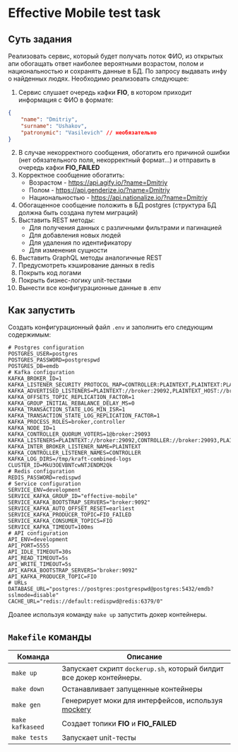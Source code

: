 # Effective Mobile test task

## Суть задания

Реализовать сервис, который будет получать поток ФИО, из открытых апи обогащать
ответ наиболее вероятными возрастом, полом и национальностью и сохранять данные в
БД. По запросу выдавать инфу о найденных людях. Необходимо реализовать следующее:

1. Сервис слушает очередь кафки **FIO**, в котором приходит информация с ФИО в
формате:

```json
{
    "name": "Dmitriy",
    "surname": "Ushakov",
    "patronymic": "Vasilevich" // необязательно
}
```
2. В случае некорректного сообщения, обогатить его причиной ошибки (нет
обязательного поля, некорректный формат...) и отправить в очередь кафки
**FIO_FAILED**
3. Корректное сообщение обогатить:
    - Возрастом - https://api.agify.io/?name=Dmitriy
    - Полом - https://api.genderize.io/?name=Dmitriy
    - Национальностью - https://api.nationalize.io/?name=Dmitriy
4. Обогащенное сообщение положить в БД postgres (структура БД должна быть создана
путем миграций)
5. Выставить REST методы:
    - Для получения данных с различными фильтрами и пагинацией
    - Для добавления новых людей
    - Для удаления по идентификатору
    - Для изменения сущности
6. Выставить GraphQL методы аналогичные REST
7. Предусмотреть кэширование данных в redis
8. Покрыть код логами
9. Покрыть бизнес-логику unit-тестами
10. Вынести все конфигурационные данные в .env

## Как запустить

Создать конфигурационный файл `.env` и заполнить его следующим содержимым:

```shell
# Postgres configuration
POSTGRES_USER=postgres
POSTGRES_PASSWORD=postgrespwd
POSTGRES_DB=emdb
# Kafka configuration
KAFKA_BROKER_ID=1
KAFKA_LISTENER_SECURITY_PROTOCOL_MAP=CONTROLLER:PLAINTEXT,PLAINTEXT:PLAINTEXT,PLAINTEXT_HOST:PLAINTEXT
KAFKA_ADVERTISED_LISTENERS=PLAINTEXT://broker:29092,PLAINTEXT_HOST://broker:9092
KAFKA_OFFSETS_TOPIC_REPLICATION_FACTOR=1
KAFKA_GROUP_INITIAL_REBALANCE_DELAY_MS=0
KAFKA_TRANSACTION_STATE_LOG_MIN_ISR=1
KAFKA_TRANSACTION_STATE_LOG_REPLICATION_FACTOR=1
KAFKA_PROCESS_ROLES=broker,controller
KAFKA_NODE_ID=1
KAFKA_CONTROLLER_QUORUM_VOTERS=1@broker:29093
KAFKA_LISTENERS=PLAINTEXT://broker:29092,CONTROLLER://broker:29093,PLAINTEXT_HOST://0.0.0.0:9092
KAFKA_INTER_BROKER_LISTENER_NAME=PLAINTEXT
KAFKA_CONTROLLER_LISTENER_NAMES=CONTROLLER
KAFKA_LOG_DIRS=/tmp/kraft-combined-logs
CLUSTER_ID=MkU3OEVBNTcwNTJENDM2Qk
# Redis configuration
REDIS_PASSWORD=redispwd
# Service configuration
SERVICE_ENV=development
SERVICE_KAFKA_GROUP_ID="effective-mobile"
SERVICE_KAFKA_BOOTSTRAP_SERVERS="broker:9092"
SERVICE_KAFKA_AUTO_OFFSET_RESET=earliest
SERVICE_KAFKA_PRODUCER_TOPIC=FIO_FAILED
SERVICE_KAFKA_CONSUMER_TOPICS=FIO
SERVICE_KAFKA_TIMEOUT=100ms
# API configuration
API_ENV=development
API_PORT=5555
API_IDLE_TIMEOUT=30s
API_READ_TIMEOUT=5s
API_WRITE_TIMEOUT=5s
API_KAFKA_BOOTSTRAP_SERVERS="broker:9092"
API_KAFKA_PRODUCER_TOPIC=FIO
# URLs
DATABASE_URL="postgres://postgres:postgrespwd@postgres:5432/emdb?sslmode=disable"
CACHE_URL="redis://default:redispwd@redis:6379/0"
```

Доалее используя команду `make up` запустить докер контейнеры.

## `Makefile` команды

| Команда 	| Описание 	|
|---	|---	|
| `make up` 	| Запускает скрипт `dockerup.sh`, который билдит все докер контейнеры. 	|
| `make down` 	| Останавливает запущенные контейнеры 	|
| `make gen` 	| Генерирует моки для интерфейсов, используя [mockery](https://github.com/vektra/mockery) 	|
| `make kafkaseed` 	| Создает топики **FIO** и **FIO_FAILED**  	|
| `make tests` 	| Запускает unit-тесты 	|
